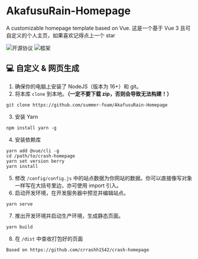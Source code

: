 # AkafusuRain-Homepage
 A customizable homepage template based on Vue.
这是一个基于 Vue 3 且可自定义的个人主页，如果喜欢记得点上一个 star   

![开源协议](https://img.shields.io/github/license/summer-foam/AkafusuRain-Homepage)
![框架](https://img.shields.io/badge/framework-Vue%203-3fb984)
  
## 💻 自定义 & 网页生成
1. 确保你的电脑上安装了 NodeJS（版本为 16+）和 git。
2. 将本库 `clone` 到本地。**（一定不要下载 zip，否则会导致无法构建！）**
```shell
git clone https://github.com/summer-foam/AkafusuRain-Homepage
```
3. 安装 Yarn
```shell
npm install yarn -g
```
4. 安装依赖库
```shell
yarn add @vue/cli -g
cd /path/to/crash-homepage
yarn set version berry
yarn install
```
5. 修改 `/config/config.js` 中的站点数据为你网站的数据。你可以直接像写对象一样写在大括号里边，亦可使用 import 引入。
6. 启动开发环境，在开发服务器中预览并编辑站点。
```shell
yarn serve
```
7. 推出开发环境并启动生产环境，生成静态页面。
```shell
yarn build
```
8. 在 `/dist` 中查收打包好的页面
```
Based on https://github.com/crrashh1542/crash-homepage
